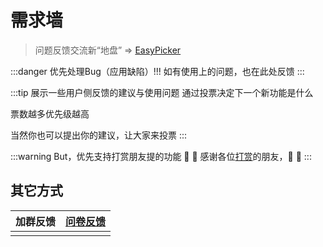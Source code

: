 # 需求墙
> 问题反馈交流新“地盘” => [EasyPicker](https://support.qq.com/product/444158)

:::danger 优先处理Bug（应用缺陷）!!!
如有使用上的问题，也在此处反馈
:::

:::tip 展示一些用户侧反馈的建议与使用问题
通过投票决定下一个新功能是什么

票数越多优先级越高

当然你也可以提出你的建议，让大家来投票
:::

:::warning But，优先支持打赏朋友提的功能
💐 💐 感谢各位[打赏](./../praise/index.md)的朋友，💐 💐
:::

<wish-btn />

<wish-panel />

## 其它方式

| 加群反馈                                                                                                            | [问卷反馈](https://www.wenjuan.com/s/UZBZJvA040/#《轻取（EasyPicker）用户意见收集》，快来参与吧。【问卷网提供支持】) |
| ------------------------------------------------------------------------------------------------------------------- | -------------------------------------------------------------------------------------------------------------------- |
| <Picture style="width: 240px" src="https://img.cdn.sugarat.top/mdImg/MTY0OTkwMDk2MzQ3OQ==649900963479" alt="QQ群"/> | <Picture style="width: 240px" src="https://img.cdn.sugarat.top/mdImg/MTY1NTYwNjA0OTc0OA==655606049748" alt="问卷"/>  |


